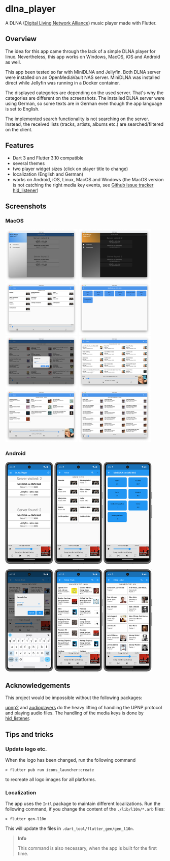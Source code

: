 # dlna_player

A DLNA ([Digital Living Network Alliance](https://en.wikipedia.org/wiki/Digital_Living_Network_Alliance)) music player made with Flutter.

## Overview

The idea for this app came through the lack of a simple DLNA player for linux. Nevertheless, 
this app works on Windows, MacOS, iOS and Android as well.

This app been tested so far with MiniDLNA and Jellyfin. Both DLNA server were installed 
on an OpenMediaVault NAS server. MiniDLNA was installed direct while Jellyfin was running in a
Docker container.

The displayed categories are depending on the used server. That's why the categories are
different on the screenshots. The installed DLNA server were using German, so some texts are
in German even though the app language is set to English.

The implemented search functionality is not searching on the server. Instead, the
received lists (tracks, artists, albums etc.) are searched/filtered on the client.

## Features

- Dart 3 and Flutter 3.10 compatible
- several themes
- two player widget sizes (click on player title to change)
- localization (English and German)
- works on Android, iOS, Linux, MacOS and Windows (the MacOS version is not catching the right media key events, see
  [Github issue tracker hid_listener](https://github.com/localcc/hid_listener/issues/7))

## Screenshots
### MacOS

<p float="left">
    <img src="./screenshots/macos_1.png" title="Start page" width="45%">
    <img src="./screenshots/macos_a_dark_theme.png" title="A dark theme" width="45%">
    <img src="./screenshots/macos_jellyfin.png" title="Jellyfin categories" width="45%">
    <img src="./screenshots/macos_minidlna.png" title="MiniDLNA categories" width="45%">
    <img src="./screenshots/macos_search_track.png" title="Search track" width="45%">
    <img src="./screenshots/macos_filtered_tracks.png" title="Filtered tracks" width="45%">
    <img src="./screenshots/macos_filtered_albums.png" title="Filtered albums" width="45%">
    <img src="./screenshots/macos_minimal_player.png" title="Minimal player" width="45%">
</p>

### Android

<p float="left">
    <img src="./screenshots/android_1.png" title="Start page" width="30%">
    <img src="./screenshots/android_jellyfin.png" title="Jellyfin categories" width="30%">
    <img src="./screenshots/android_minidlna.png" title="MiniDLNA categories" width="30%">
</p>

<p float="left">
    <img src="./screenshots/android_search_track.png" title="Search track" width="30%">
    <img src="./screenshots/android_filtered_tracks.png" title="Filtered tracks" width="30%">
    <img src="./screenshots/android_filtered_artists.png" title="Filtered artists" width="30%">
</p>


## Acknowledgements
This project would be impossible without the following packages:

[upnp2](https://pub.dev/packages/upnp2) and [audioplayers](https://pub.dev/packages/audioplayers) do the heavy lifting
of handling the UPNP protocol and playing audio files. The handling of the media keys is done
by [hid_listener](https://github.com/localcc/hid_listener).

## Tips and tricks
### Update logo etc.

When the logo has been changed, run the following command

    > flutter pub run icons_launcher:create

to recreate all logo images for all platforms.

### Localization

The app uses the `Intl` package to maintain different localizations. Run the following command, if you change
the content of the `./lib/l10n/*.arb` files:

    > flutter gen-l10n

This will update the files in `.dart_tool/flutter_gen/gen_l10n`.

> **Info**
>
> This command is also necessary, when the app is built for the first time.
